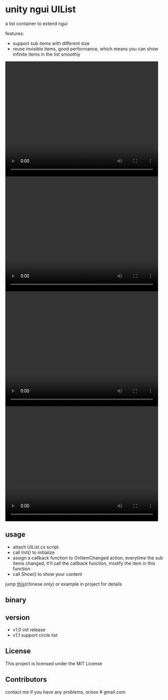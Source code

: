 # unity ngui UIList

a list container to extend ngui

features:

* support sub items with different size
* reuse invisible items, good performance, which means you can show infinite items in the list smoothly

<video width="480" height="360" autoplay loop controls>
    <source src="https://orisox.com/2017/04/10/unity-ngui-uilist/uilist-normal-1.webm">
</video>

<video width="480" height="360" autoplay loop controls>
    <source src="https://orisox.com/2017/04/10/unity-ngui-uilist/uilist-normal-2.webm">
</video>

<video width="480" height="360" autoplay loop controls>
    <source src="https://orisox.com/2017/04/10/unity-ngui-uilist/uilist-normal-3.webm">
</video>

<video width="480" height="360" autoplay loop controls>
    <source src="https://orisox.com/2017/04/10/unity-ngui-uilist/uilist-circle.webm">
</video>

## usage

* attach UIList.cs script
* call Init() to initialize
* assign a callback function to OnItemChanged action, everytime the sub items changed, it'll call the callback function, modify the item in this function
* call Show() to show your content

jump [this](https://orisox.com/2017/04/10/unity-ngui-uilist/)(chinese only) or example in project for details

## binary

## version

* v1.0 init release
* v1.1 support circle list

## License

This project is licensed under the MIT License

## Contributors

contact me if you have any problems, orisox # gmail.com